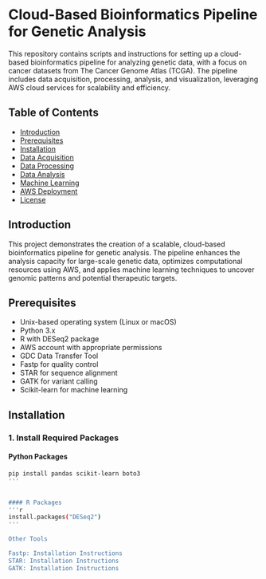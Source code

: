 # Cloud-Based Bioinformatics Pipeline for Genetic Analysis

This repository contains scripts and instructions for setting up a cloud-based bioinformatics pipeline for analyzing genetic data, with a focus on cancer datasets from The Cancer Genome Atlas (TCGA). The pipeline includes data acquisition, processing, analysis, and visualization, leveraging AWS cloud services for scalability and efficiency.

## Table of Contents
- [Introduction](#introduction)
- [Prerequisites](#prerequisites)
- [Installation](#installation)
- [Data Acquisition](#data-acquisition)
- [Data Processing](#data-processing)
- [Data Analysis](#data-analysis)
- [Machine Learning](#machine-learning)
- [AWS Deployment](#aws-deployment)
- [License](#license)

## Introduction
This project demonstrates the creation of a scalable, cloud-based bioinformatics pipeline for genetic analysis. The pipeline enhances the analysis capacity for large-scale genetic data, optimizes computational resources using AWS, and applies machine learning techniques to uncover genomic patterns and potential therapeutic targets.

## Prerequisites
- Unix-based operating system (Linux or macOS)
- Python 3.x
- R with DESeq2 package
- AWS account with appropriate permissions
- GDC Data Transfer Tool
- Fastp for quality control
- STAR for sequence alignment
- GATK for variant calling
- Scikit-learn for machine learning

## Installation

### 1. Install Required Packages

#### Python Packages
```bash
pip install pandas scikit-learn boto3
'''


#### R Packages
'''r
install.packages("DESeq2")
'''

Other Tools

Fastp: Installation Instructions
STAR: Installation Instructions
GATK: Installation Instructions
